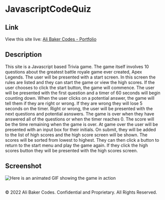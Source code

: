 # JavascriptCodeQuiz

## Link

View this site live: [Ali Baker Codes - Portfolio](https://alibakercodes.github.io/JavascriptCodeQuiz/)

## Description

This site is a Javascript based Trivia game. The game itself involves 10 questions about the greatest battle royale game ever created, Apex Legends. The user will be presented with a start screen. In this screen the rules are listed and they can start the game or view the high scores. If the user chooses to click the start button, the game will commence. The user will be presented with the first question and a timer of 60 seconds will begin counting down. When the user clicks on a potential answer, the game will tell them if they are right or wrong. If they are wrong they will lose 5 seconds on the timer. Right or wrong, the user will be presented with the next questions and potential asnswers. The game is over when they have answered all of the questions or when the timer reaches 0. The score will be the time remaining when the game is over. At game over the user will be presented with an input box for their initials. On submit, they will be added to the list of high scores and the high score screen will be shown. The scores will be sorted from lowest to highest. They can then click a button to return to the start menu and play the game again. If they click the high scores button they will be presented with the high scores screen. 

## Screenshot

![Here is an animated GIF showing the game in action](./assets/images/Apex%20Legends%20Trivia.gif)



##

© 2022 Ali Baker Codes. Confidential and Proprietary. All Rights Reserved.